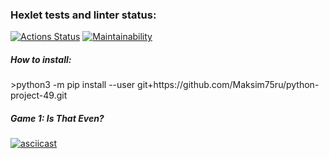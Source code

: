 ### Hexlet tests and linter status:
[![Actions Status](https://github.com/Maksim75ru/python-project-49/workflows/hexlet-check/badge.svg)](https://github.com/Maksim75ru/python-project-49/actions)
[![Maintainability](https://api.codeclimate.com/v1/badges/4069d408ee904b1ee322/maintainability)](https://codeclimate.com/github/Maksim75ru/python-project-49/maintainability)

<h5>How to install:</h5>
>python3 -m pip install --user git+https://github.com/Maksim75ru/python-project-49.git

<h5>Game 1: Is That Even?</h5>

[![asciicast](https://asciinema.org/a/wmVqdtBxpsfMSPA5IcabkBLfT.svg)](https://asciinema.org/a/wmVqdtBxpsfMSPA5IcabkBLfT)